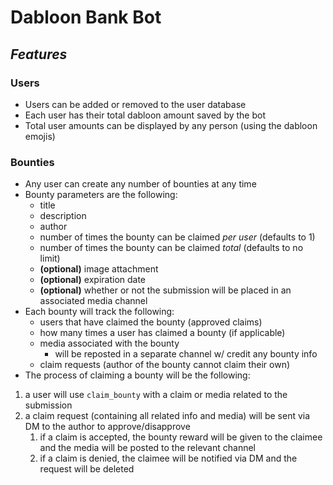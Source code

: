 # Dabloon Bank Bot

## *Features*

### Users
- Users can be added or removed to the user database
- Each user has their total dabloon amount saved by the bot
- Total user amounts can be displayed by any person (using the dabloon emojis)

### Bounties
- Any user can create any number of bounties at any time
- Bounty parameters are the following:
  - title
  - description
  - author
  - number of times the bounty can be claimed *per user* (defaults to 1)
  - number of times the bounty can be claimed *total* (defaults to no limit)
  - **(optional)** image attachment
  - **(optional)** expiration date
  - **(optional)** whether or not the submission will be placed in an associated media channel
- Each bounty will track the following:
  - users that have claimed the bounty (approved claims)
  - how many times a user has claimed a bounty (if applicable)
  - media associated with the bounty
    - will be reposted in a separate channel w/ credit any bounty info
  - claim requests (author of the bounty cannot claim their own)
- The process of claiming a bounty will be the following:
1. a user will use `claim_bounty` with a claim or media related to the submission
2. a claim request (containing all related info and media) will be sent via DM to the author to approve/disapprove
   1. if a claim is accepted, the bounty reward will be given to the claimee and the media will be posted to the relevant channel
   2. if a claim is denied, the claimee will be notified via DM and the request will be deleted
